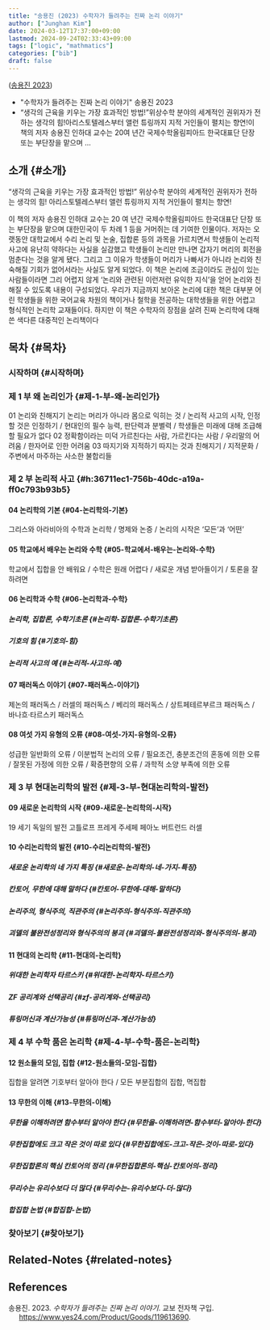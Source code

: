 ```yaml
---
title: "송용진 (2023) 수학자가 들려주는 진짜 논리 이야기"
author: ["Junghan Kim"]
date: 2024-03-12T17:37:00+09:00
lastmod: 2024-09-24T02:33:43+09:00
tags: ["logic", "mathmatics"]
categories: ["bib"]
draft: false
---
```


(<a href="#citeproc_bib_item_1">송용진 2023</a>)

-   "수학자가 들려주는 진짜 논리 이야기" 송용진 2023
-   “생각의 근육을 키우는 가장 효과적인 방법!”위상수학 분야의 세계적인 권위자가 전하는 생각의 힘!아리스토텔레스부터 앨런 튜링까지 지적 거인들이 펼치는 향연!이 책의 저자 송용진 인하대 교수는 20여 년간 국제수학올림피아드 한국대표단 단장 또는 부단장을 맡으며 ...


## 소개 {#소개}

“생각의 근육을 키우는 가장 효과적인 방법!” 위상수학 분야의 세계적인 권위자가 전하는 생각의 힘! 아리스토텔레스부터 앨런 튜링까지 지적 거인들이 펼치는 향연!

이 책의 저자 송용진 인하대 교수는 20 여 년간 국제수학올림피아드 한국대표단 단장 또는 부단장을 맡으며 대한민국이 두 차례 1 등을 거머쥐는 데 기여한 인물이다. 저자는 오랫동안 대학교에서 수리 논리 및 논술, 집합론 등의 과목을 가르치면서 학생들이 논리적 사고에 유난히 약하다는 사실을 실감했고 학생들이 논리만 만나면 갑자기 머리의 회전을 멈춘다는 것을 알게 됐다. 그리고 그 이유가 학생들이 머리가 나빠서가 아니라 논리와 친숙해질 기회가 없어서라는 사실도 알게 되었다. 이 책은 논리에 조금이라도 관심이 있는 사람들이라면 그리 어렵지 않게 ‘논리와 관련된 이런저런 유익한 지식’을 얻어 논리와 친해질 수 있도록 내용이 구성되었다. 우리가 지금까지 보아온 논리에 대한 책은 대부분 어린 학생들을 위한 국어교육 차원의 책이거나 철학을 전공하는 대학생들을 위한 어렵고 형식적인 논리학 교재들이다. 하지만 이 책은 수학자의 장점을 살려 진짜 논리학에 대해 쓴 색다른 대중적인 논리책이다


## 목차 {#목차}


### 시작하며 {#시작하며}


### 제 1 부 왜 논리인가 {#제-1-부-왜-논리인가}

01 논리와 친해지기 논리는 머리가 아니라 몸으로 익히는 것 / 논리적 사고의 시작, 인정할 것은 인정하기 / 현대인의 필수 능력, 판단력과 분별력 / 학생들은 미래에 대해 조급해 할 필요가 없다 02 정확함이라는 미덕 가르친다는 사람, 가르킨다는 사람 / 우리말의 어려움 / 한자어로 인한 어려움 03 따지기와 지적하기 따지는 것과 친해지기 / 지적문화 / 주변에서 마주하는 사소한 불합리들


### 제 2 부 논리적 사고 {#h:36711ec1-756b-40dc-a19a-ff0c793b93b5}


#### 04 논리학의 기본 {#04-논리학의-기본}

그리스와 아라비아의 수학과 논리학 / 명제와 논증 / 논리의 시작은 ‘모든’과 ‘어떤’


#### 05 학교에서 배우는 논리와 수학 {#05-학교에서-배우는-논리와-수학}

학교에서 집합을 안 배워요 / 수학은 원래 어렵다 / 새로운 개념 받아들이기 / 토론을 잘 하려면


#### 06 논리학과 수학 {#06-논리학과-수학}


##### 논리학, 집합론, 수학기초론 {#논리학-집합론-수학기초론}


##### 기호의 힘 {#기호의-힘}


##### 논리적 사고의 예 {#논리적-사고의-예}


#### 07 패러독스 이야기 {#07-패러독스-이야기}

제논의 패러독스 / 러셀의 패러독스 / 베리의 패러독스 / 상트페테르부르크 패러독스 / 바나흐·타르스키 패러독스


#### 08 여섯 가지 유형의 오류 {#08-여섯-가지-유형의-오류}

성급한 일반화의 오류 / 이분법적 논리의 오류 / 필요조건, 충분조건의 혼동에 의한 오류 / 잘못된 가정에 의한 오류 / 확증편향의 오류 / 과학적 소양 부족에 의한 오류


### 제 3 부 현대논리학의 발전 {#제-3-부-현대논리학의-발전}


#### 09 새로운 논리학의 시작 {#09-새로운-논리학의-시작}

19 세기 독일의 발전 고틀로프 프레게 주세페 페아노 버트런드 러셀


#### 10 수리논리학의 발전 {#10-수리논리학의-발전}


##### 새로운 논리학의 네 가지 특징 {#새로운-논리학의-네-가지-특징}


##### 칸토어, 무한에 대해 말하다 {#칸토어-무한에-대해-말하다}


##### 논리주의, 형식주의, 직관주의 {#논리주의-형식주의-직관주의}


##### 괴델의 불완전성정리와 형식주의의 붕괴 {#괴델의-불완전성정리와-형식주의의-붕괴}


#### 11 현대의 논리학 {#11-현대의-논리학}


##### 위대한 논리학자 타르스키 {#위대한-논리학자-타르스키}


##### ZF 공리계와 선택공리 {#zf-공리계와-선택공리}


##### 튜링머신과 계산가능성 {#튜링머신과-계산가능성}


### 제 4 부 수학 품은 논리학 {#제-4-부-수학-품은-논리학}


#### 12 원소들의 모임, 집합 {#12-원소들의-모임-집합}

집합을 알려면 기호부터 알아야 한다 / 모든 부분집합의 집합, 멱집합


#### 13 무한의 이해 {#13-무한의-이해}


##### 무한을 이해하려면 함수부터 알아야 한다 {#무한을-이해하려면-함수부터-알아야-한다}


##### 무한집합에도 크고 작은 것이 따로 있다 {#무한집합에도-크고-작은-것이-따로-있다}


##### 무한집합론의 핵심 칸토어의 정리 {#무한집합론의-핵심-칸토어의-정리}


##### 무리수는 유리수보다 더 많다 {#무리수는-유리수보다-더-많다}


##### 합집합 논법 {#합집합-논법}


### 찾아보기 {#찾아보기}


## Related-Notes {#related-notes}

## References

<style>.csl-entry{text-indent: -1.5em; margin-left: 1.5em;}</style><div class="csl-bib-body">
  <div class="csl-entry"><a id="citeproc_bib_item_1"></a>송용진. 2023. <i>수학자가 들려주는 진짜 논리 이야기</i>. 교보 전자책 구입. <a href="https://www.yes24.com/Product/Goods/119613690">https://www.yes24.com/Product/Goods/119613690</a>.</div>
</div>
